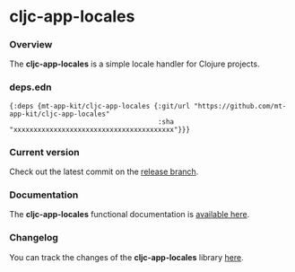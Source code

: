 
# cljc-app-locales

### Overview

The <strong>cljc-app-locales</strong> is a simple locale handler for Clojure projects.

### deps.edn

```
{:deps {mt-app-kit/cljc-app-locales {:git/url "https://github.com/mt-app-kit/cljc-app-locales"
                                     :sha     "xxxxxxxxxxxxxxxxxxxxxxxxxxxxxxxxxxxxxxxx"}}}
```

### Current version

Check out the latest commit on the [release branch](https://github.com/mt-app-kit/cljc-app-locales/tree/release).

### Documentation

The <strong>cljc-app-locales</strong> functional documentation is [available here](https://mt-app-kit.github.io/cljc-app-locales).

### Changelog

You can track the changes of the <strong>cljc-app-locales</strong> library [here](CHANGES.md).
